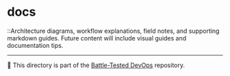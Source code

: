 # docs

::Architecture diagrams, workflow explanations, field notes, and supporting markdown guides. Future content will include visual guides and documentation tips.

---

📁 This directory is part of the [Battle-Tested DevOps](../README.md) repository.
